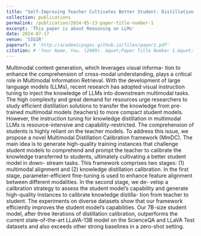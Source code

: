 ```yaml
---
title: "Self-Improving Teacher Cultivates Better Student: Distillation Calibration for Multimodal Large Language Models"
collection: publications
permalink: /publication/2024-05-13-paper-title-number-1
excerpt: 'This paper is about Reasoning on LLMs'
date: 2024-07-17
venue: 'SIGIR'
paperurl: # 'http://academicpages.github.io/files/paper1.pdf'
citation: # 'Your Name, You. (2009). &quot;Paper Title Number 1.&quot; <i>Journal 1</i>. 1(1).'
---
```


Multimodal content generation, which leverages visual informa- tion to enhance the comprehension of cross-modal understanding, plays a critical role in Multimodal Information Retrieval. With the development of large language models (LLMs), recent research has adopted visual instruction tuning to inject the knowledge of LLMs into downstream multimodal tasks. The high complexity and great demand for resources urge researchers to study efficient distillation solutions to transfer the knowledge from pre-trained multimodal models (teachers) to more compact student models. However, the instruction tuning for knowledge distillation in multimodal LLMs is resource-intensive and capability-restricted. The comprehension of students is highly reliant on the teacher models. To address this issue, we propose a novel Multimodal Distillation Calibration framework (MmDC). The main idea is to generate high-quality training instances that challenge student models to comprehend and prompt the teacher to calibrate the knowledge transferred to students, ultimately cultivating a better student model in down- stream tasks. This framework comprises two stages: (1) multimodal alignment and (2) knowledge distillation calibration. In the first stage, parameter-efficient fine-tuning is used to enhance feature alignment between different modalities. In the second stage, we de- velop a calibration strategy to assess the student model’s capability and generate high-quality instances to calibrate knowledge distilla- tion from teacher to student. The experiments on diverse datasets show that our framework efficiently improves the student model’s capabilities. Our 7B-size student model, after three iterations of distillation calibration, outperforms the current state-of-the-art LLaVA-13B model on the ScienceQA and LLaVA Test datasets and also exceeds other strong baselines in a zero-shot setting.

